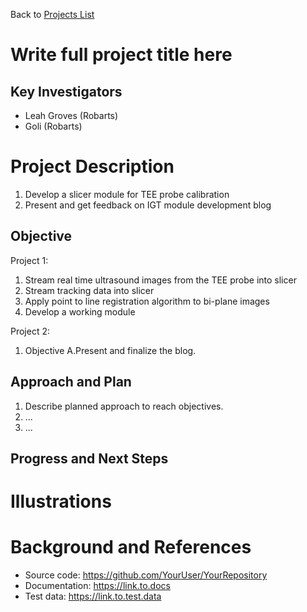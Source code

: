 Back to [Projects List](../../README.md#ProjectsList)

# Write full project title here

## Key Investigators

- Leah Groves (Robarts)
- Goli (Robarts)


# Project Description
1. Develop a slicer module for TEE probe calibration 
2. Present and get feedback on IGT module development blog
## Objective
Project 1: 
1. Stream real time ultrasound images from the TEE probe into slicer 
2. Stream tracking data into slicer 
3. Apply point to line registration algorithm to bi-plane images 
4. Develop a working module 

Project 2:
1. Objective A.Present and finalize the blog.

## Approach and Plan

1. Describe planned approach to reach objectives.
1. ...
1. ...

## Progress and Next Steps

<!--Describe progress and next steps in a few bullet points as you are making progress.-->

# Illustrations

<!--Add pictures and links to videos that demonstrate what has been accomplished.-->

<!--![Description of picture](Example2.jpg)-->

<!--![Some more images](Example2.jpg)-->

# Background and References

<!--Use this space for information that may help people better understand your project, like links to papers, source code, or data.-->

- Source code: https://github.com/YourUser/YourRepository
- Documentation: https://link.to.docs
- Test data: https://link.to.test.data

